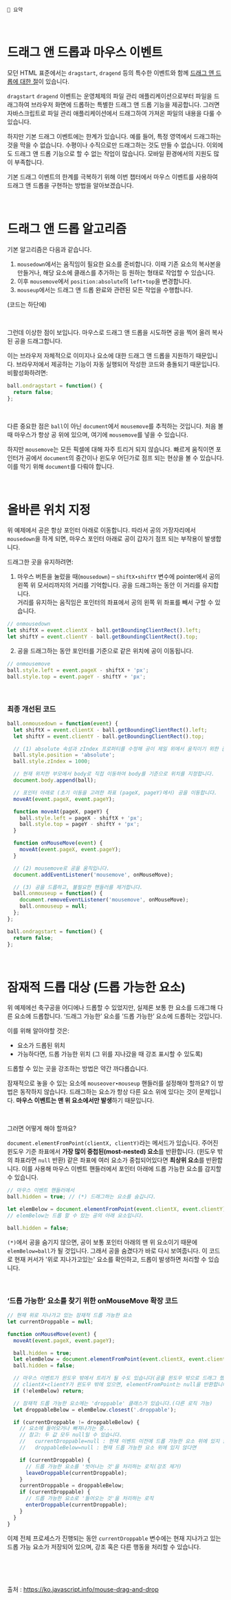```
📍 요약

```
<br>

# 드래그 앤 드롭과 마우스 이벤트

모던 HTML 표준에서는 `dragstart`, `dragend` 등의 특수한 이벤트와 함께 [드래그 앤 드롭에 대한 절](https://html.spec.whatwg.org/multipage/dnd.html#dnd)이 있습니다. 

`dragstart` `dragend` 이벤트는 운영체제의 파일 관리 애플리케이션으로부터 파일을 드래그하여 브라우저 화면에 드롭하는 특별한 드래그 앤 드롭 기능을 제공합니다. 그러면 자바스크립트로 파일 관리 애플리케이션에서 드래그하여 가져온 파일의 내용을 다룰 수 있습니다.

하지만 기본 드래그 이벤트에는 한계가 있습니다. 예를 들어, 특정 영역에서 드래그하는 것을 막을 수 없습니다. 수평이나 수직으로만 드래그하는 것도 만들 수 없습니다. 이외에도 드래그 앤 드롭 기능으로 할 수 없는 작업이 많습니다. 모바일 환경에서의 지원도 많이 부족합니다.

기본 드래그 이벤트의 한계를 극복하기 위해 이번 챕터에서 마우스 이벤트를 사용하여 드래그 앤 드롭을 구현하는 방법을 알아보겠습니다.

<br>

# 드래그 앤 드롭 알고리즘

기본 알고리즘은 다음과 같습니다.

1. `mousedown`에서는 움직임이 필요한 요소를 준비합니다. 이때 기존 요소의 복사본을 만들거나, 해당 요소에 클래스를 추가하는 등 원하는 형태로 작업할 수 있습니다.
2. 이후 `mousemove`에서 `position:absolute`의 `left∙top`을 변경합니다.
3. `mouseup`에서는 드래그 앤 드롭 완료와 관련된 모든 작업을 수행합니다.

(코드는 하단에)

<br>

그런데 이상한 점이 보입니다. 마우스로 드래그 앤 드롭을 시도하면 공을 찍어 올려 복사된 공을 드래그합니다.

이는 브라우저 자체적으로 이미지나 요소에 대한 드래그 앤 드롭을 지원하기 때문입니다. 브라우저에서 제공하는 기능이 자동 실행되어 작성한 코드와 충돌되기 때문입니다. 비활성화하려면:

```js
ball.ondragstart = function() {
  return false;
};
```

<br>

다른 중요한 점은 `ball`이 아닌 `document`에서 `mousemove`를 추적하는 것입니다. 처음 볼 때 마우스가 항상 공 위에 있으며, 여기에 `mousemove`를 넣을 수 있습니다.

하지만 `mousemove`는 모든 픽셀에 대해 자주 트리거 되지 않습니다. 빠르게 움직이면 포인터가 공에서 `document`의 중간이나 윈도우 어딘가로 점프 되는 현상을 볼 수 있습니다. 이를 막기 위해 `document`를 다뤄야 합니다.

<br>

# 올바른 위치 지정

위 예제에서 공은 항상 포인터 아래로 이동합니다. 따라서 공의 가장자리에서 `mousedown`을 하게 되면, 마우스 포인터 아래로 공이 갑자기 점프 되는 부작용이 발생합니다.

드래그한 곳을 유지하려면:

1. 마우스 버튼을 눌렀을 때(`mousedown`) – `shiftX∙shiftY` 변수에 pointer에서 공의 왼쪽 위 모서리까지의 거리를 기억합니다. 공을 드래그하는 동안 이 거리를 유지합니다.   
거리를 유지하는 움직임은 포인터의 좌표에서 공의 왼쪽 위 좌표를 빼서 구할 수 있습니다.   
```js
// onmousedown
let shiftX = event.clientX - ball.getBoundingClientRect().left;
let shiftY = event.clientY - ball.getBoundingClientRect().top;
```
2. 공을 드래그하는 동안 포인터를 기준으로 같은 위치에 공이 이동됩니다.
```js
// onmousemove
ball.style.left = event.pageX - shiftX + 'px';
ball.style.top = event.pageY - shiftY + 'px';
```

<br>

### 최종 개선된 코드

```js
ball.onmousedown = function(event) {
  let shiftX = event.clientX - ball.getBoundingClientRect().left;
  let shiftY = event.clientY - ball.getBoundingClientRect().top;

  // (1) absolute 속성과 zIndex 프로퍼티를 수정해 공이 제일 위에서 움직이기 위한 준비를 합니다.
  ball.style.position = 'absolute';
  ball.style.zIndex = 1000;

  // 현재 위치한 부모에서 body로 직접 이동하여 body를 기준으로 위치를 지정합니다.
  document.body.append(ball);

  // 포인터 아래로 (초기 이동을 고려한 좌표 (pageX, pageY)에서) 공을 이동합니다.
  moveAt(event.pageX, event.pageY);

  function moveAt(pageX, pageY) {
    ball.style.left = pageX - shiftX + 'px';
    ball.style.top = pageY - shiftY + 'px';
  }

  function onMouseMove(event) {
    moveAt(event.pageX, event.pageY);
  }

  // (2) mousemove로 공을 움직입니다.
  document.addEventListener('mousemove', onMouseMove);

  // (3) 공을 드롭하고, 불필요한 핸들러를 제거합니다.
  ball.onmouseup = function() {
    document.removeEventListener('mousemove', onMouseMove);
    ball.onmouseup = null;
  };
};

ball.ondragstart = function() {
  return false;
};
```

<br>

# 잠재적 드롭 대상 (드롭 가능한 요소)

위 예제에선 축구공을 어디에나 드롭할 수 있었지만, 실제론 보통 한 요소를 드래그해 다른 요소에 드롭합니다.
‘드래그 가능한’ 요소를 ‘드롭 가능한’ 요소에 드롭하는 것입니다. 

이를 위해 알아야할 것은:

- 요소가 드롭된 위치
- 가능하다면, 드롭 가능한 위치 (그 위를 지나갔을 때 강조 표시할 수 있도록)

드롭할 수 있는 곳을 강조하는 방법은 약간 까다롭습니다.

잠재적으로 놓을 수 있는 요소에 `mouseover∙mouseup` 핸들러를 설정해야 할까요? 이 방법은 동작하지 않습니다.
드래그하는 요소가 항상 다른 요소 위에 있다는 것이 문제입니다. **마우스 이벤트는 맨 위 요소에서만 발생**하기 때문입니다.

<br>

그러면 어떻게 해야 할까요?

`document.elementFromPoint(clientX, clientY)`라는 메서드가 있습니다. 주어진 윈도우 기준 좌표에서 **가장 많이 중첩된(most-nested) 요소**를 반환합니다. (윈도우 밖의 좌표라면 `null` 반환) 같은 좌표에 여러 요소가 중첩되어있다면 **최상위 요소**를 반환합니다. 이를 사용해 마우스 이벤트 핸들러에서 포인터 아래에 드롭 가능한 요소를 감지할 수 있습니다.

```js
// 마우스 이벤트 핸들러에서
ball.hidden = true; // (*) 드래그하는 요소를 숨깁니다.

let elemBelow = document.elementFromPoint(event.clientX, event.clientY);
// elemBelow는 드롭 할 수 있는 공의 아래 요소입니다.

ball.hidden = false;
```

`(*)`에서 공을 숨기지 않으면, 공이 보통 포인터 아래의 맨 위 요소이기 때문에 `elemBelow=ball`가 될 것입니다. 그래서 공을 숨겼다가 바로 다시 보여줍니다. 이 코드로 현재 커서가 '위로 지나가고있는' 요소를 확인하고, 드롭이 발생하면 처리할 수 있습니다.

<br>

### ‘드롭 가능한’ 요소를 찾기 위한 onMouseMove 확장 코드

```js
// 현재 위로 지나가고 있는 잠재적 드롭 가능한 요소
let currentDroppable = null;

function onMouseMove(event) {
  moveAt(event.pageX, event.pageY);

  ball.hidden = true;
  let elemBelow = document.elementFromPoint(event.clientX, event.clientY);
  ball.hidden = false;

  // 마우스 이벤트가 윈도우 밖에서 트리거 될 수도 있습니다(공을 윈도우 밖으로 드래그 했을 때)
  // clientX∙clientY가 윈도우 밖에 있으면, elementFromPoint는 null을 반환합니다.
  if (!elemBelow) return;

  // 잠재적 드롭 가능한 요소에는 'droppable' 클래스가 있습니다.(다른 로직 가능)
  let droppableBelow = elemBelow.closest('.droppable');

  if (currentDroppable != droppableBelow) {
    // 요소에 들어오거나 빠져나가는 중...
    // 참고: 두 값 모두 null일 수 있습니다.
    //   currentDroppable=null : 현재 이벤트 이전에 드롭 가능한 요소 위에 있지 않았다면(예: 빈 공간)
    //   droppableBelow=null : 현재 드롭 가능한 요소 위에 있지 않다면

    if (currentDroppable) {
      // 드롭 가능한 요소를 '벗어나는 것'을 처리하는 로직(강조 제거)
      leaveDroppable(currentDroppable);
    }
    currentDroppable = droppableBelow;
    if (currentDroppable) {
      // 드롭 가능한 요소로 '들어오는 것'을 처리하는 로직
      enterDroppable(currentDroppable);
    }
  }
}
```

이제 전체 프로세스가 진행되는 동안 `currentDroppable` 변수에는 현재 지나가고 있는 드롭 가능 요소가 저장되어 있으며, 강조 혹은 다른 행동을 처리할 수 있습니다.

<br><br><br>

출처 : https://ko.javascript.info/mouse-drag-and-drop
